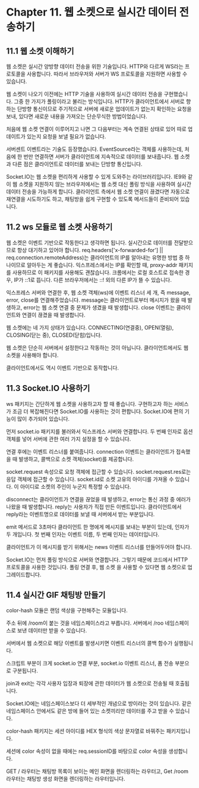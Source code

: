 # Chapter 11. 웹 소켓으로 실시간 데이터 전송하기

## 11.1 웹 소켓 이해하기

웹 소켓은 실시간 양방향 데이터 전송을 위한 기술입니다.
HTTP와 다르게 WS라는 프로토콜을 사용합니다.
따라서 브라우저와 서버가 WS 프로토콜을 지원하면 사용할 수 있습니다.

웹 소켓이 나오기 이전에는 HTTP 기술을 사용하여 실시간 데이터 전송을 구현했습니다.
그중 한 가지가 폴링이라고 불리는 방식입니다.
HTTP가 클라이언트에서 서버로 향하는 단방향 통신이므로 주기적으로 서버에 새로운 업데이트가 없는지 확인하는 요청을 보내, 있다면 새로운 내용을 가져오는 단순무식한 방법이었습니다.

처음에 웹 소켓 연결이 이루어지고 나면 그 다음부터는 계속 연결된 상태로 있어 따로 업데이트가 있는지 요청을 보낼 필요가 없습니다.

서버센트 이벤트라는 기술도 등장했습니다.
EventSource라는 객체를 사용하는데, 처음에 한 번만 연결하면 서버가 클라이언트에 지속적으로 데이터를 보내줍니다.
웹 소켓과 다른 점은 클라이언트로 데이터를 보내는 단방향 통신입니다.

Socket.IO는 웹 소켓을 편리하게 사용할 수 있게 도와주는 라이브러리입니다.
IE9와 같이 웹 소켓을 지원하지 않는 브라우저에서는 웹 소켓 대신 폴링 방식을 사용하여 실시간 데이터 전송을 가능하게 합니다.
클라이언트 측에서 웹 소켓 연결이 끊겼다면 자동으로 재연결을 시도하기도 하고, 채팅방을 쉽게 구현할 수 있도록 메서드들이 준비되어 있습니다.

## 11.2 ws 모듈로 웹 소켓 사용하기

웹 소켓은 이벤트 기반으로 작동한다고 생각하면 됩니다.
실시간으로 데이터를 전달받으므로 항상 대기하고 있어야 합니다.
req.headers['x-forwarded-for'] || req.connection.remoteAddress)는 클라이언트의 IP를 알아내는 유명한 방법 중 하나이므로 알아두는 게 좋습니다.
익스프레스에서는 IP를 확인할 때, proxy-addr 패키지를 사용하므로 이 패키지를 사용해도 괜찮습니다.
크롬에서는 로컬 호스트로 접속한 경우, IP가 ::1로 뜹니다.
다른 브라우저에서는 ::! 외의 다른 IP가 뜰 수 있습니다.

익스프레스 서버와 연결한 후, 웹 소켓 객체(ws)에 이벤트 리스너 세 개, 즉 message, error, close를 연결해주었습니다.
message는 클라이언트로부터 메시지가 왔을 때 발생하고, error는 웹 소켓 연결 중 문제가 생겼을 때 발생합니다.
close 이벤트는 클라이언트와 연결이 끊겼을 때 발생합니다.

웹 소켓에는 네 가지 상태가 있습니다.
CONNECTING(연결중), OPEN(열림), CLOSING(닫는 중), CLOSED(닫힘)입니다.

웹 소켓은 단순히 서버에서 설정한다고 작동하는 것이 아닙니다.
클라이언트에서도 웹 소켓을 사용해야 합니다.

클라이언트에서도 역시 이벤트 기반으로 동작합니다.

## 11.3 Socket.IO 사용하기

ws 패키지는 간단하게 웹 소켓을 사용하고자 할 때 좋습니다.
구현하고자 하는 서비스가 조금 더 복잡해진다면 Socket.IO를 사용하는 것이 편합니다.
Socket.IO에 편의 기능이 많이 추가되어 있습니다.

먼저 socket.io 패키지를 불러와서 익스프레스 서버와 연결합니다.
두 번째 인자로 옵션 객체를 넣어 서버에 관한 여러 가지 설정을 할 수 있습니다.

연결 후에는 이벤트 리스너를 붙여줍니다.
connection 이벤트는 클라이언트가 접속했을 때 발생하고, 콜백으로 소켓 객체(socket)를 제공합니다.

socket.request 속성으로 요청 객체에 접근할 수 있습니다.
socket.request.res로는 응답 객체에 접근할 수 있습니다.
socket.id로 소켓 고유의 아이디를 가져올 수 있습니다.
이 아이디로 소켓의 주인이 누군지 특정할 수 있습니다.

disconnect는 클라이언트가 연결을 끊었을 때 발생하고, error는 통신 과정 중 에러가 나왔을 때 발생합니다.
reply는 사용자가 직접 만든 이벤트입니다.
클라이언트에서 reply라는 이벤트명으로 데이터를 보낼 때 서버에서 받는 부분입니다.

emit 메서드로 3초마다 클라이언트 한 명에게 메시지를 보내는 부분이 있는데, 인자가 두 개입니다.
첫 번째 인자는 이벤트 이름, 두 번째 인자는 데이터입니다.

클라이언트가 이 메시지를 받기 위해서는 news 이벤트 리스너를 만들어두어야 합니다.

Socket.IO는 먼저 폴링 방식으로 서버와 연결합니다.
그렇기 때문에 코드에서 HTTP 프로토콜을 사용한 것입니다.
폴링 연결 후, 웹 소켓
을 사용할 수 있다면 웹 소켓으로 업그레이드합니다.

## 11.4 실시간 GIF 채팅방 만들기

color-hash 모듈은 랜덤 색상을 구현해주는 모듈입니다.

주소 뒤에 /room이 붙는 것을 네임스페이스라고 부릅니다.
서버에서 /roo 네임스페이스로 보낸 데이터만 받을 수 있습니다.

서버에서 웹 소켓으로 해당 이벤트를 발생시키면 이벤트 리스너의 콜백 함수가 실행됩니다.

스크립트 부분이 크게 socket.io 연결 부분, socket.io 이벤트 리스너, 폼 전송 부분으로 구분됩니다.

join과 exit는 각각 사용자 입장과 퇴장에 관한 데이터가 웹 소켓으로 전송될 때 호출됩니다.

Socket.IO에는 네임스페이스보다 더 세부적인 개념으로 방이라는 것이 있습니다.
같은 네임스페이스 안에서도 같은 방에 들어 있는 소켓끼리만 데이터를 주고 받을 수 있습니다.

color-hash 패키지는 세션 아이디를 HEX 형식의 색상 문자열로 바꿔주는 패키지입니다.

세션에 color 속성이 없을 때에는 req.sessionID를 바탕으로 color 속성을 생성합니다.

GET / 라우터는 채팅방 목록이 보이는 메인 화면을 렌더링하는 라우터고, Get /room 라우터는 채팅방 생성 화면을 렌더링하는 라우터입니다.
